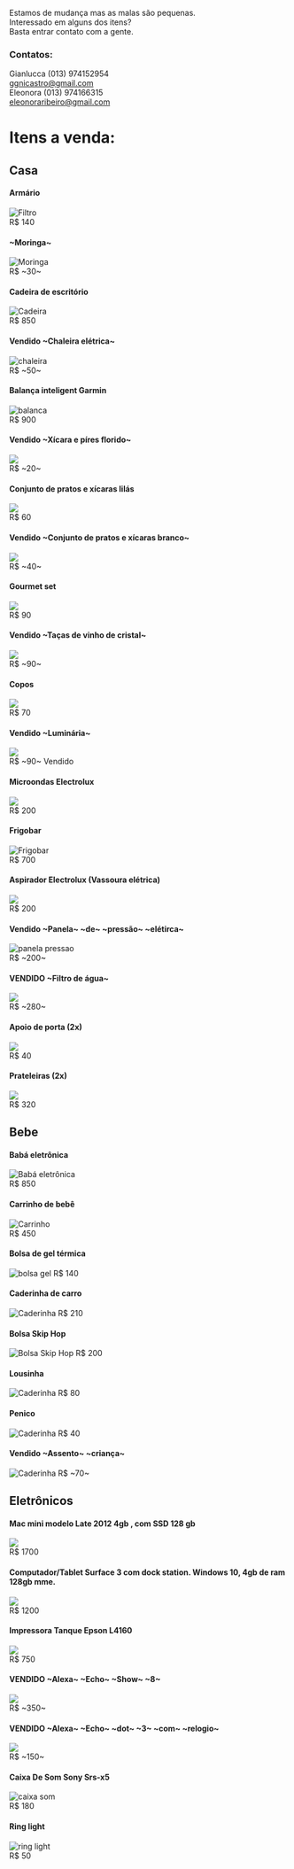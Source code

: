 Estamos de mudança mas as malas são pequenas.  
Interessado em alguns dos itens?  
Basta entrar contato com a gente.  
### Contatos:
Gianlucca (013) 974152954  
ggnicastro@gmail.com  
Eleonora  (013) 974166315  
eleonoraribeiro@gmail.com  

# Itens a venda:

## Casa

#### Armário
![Filtro](./armario.jpeg)  
R$ 140  

#### ~Moringa~
![Moringa](./Moringa.jpeg)  
R$ ~30~  

#### Cadeira de escritório 
![Cadeira](./Cadeira.jpeg)  
R$ 850  

#### Vendido ~Chaleira elétrica~  
![chaleira](./Chaleira.jpeg)  
R$ ~50~  


#### Balança inteligent Garmin 
![balanca](./Balanca_inteligente.jpeg)  
R$ 900  

#### Vendido ~Xícara e píres florido~
![](./Louca.jpeg)  
R$ ~20~  

#### Conjunto de pratos e xícaras lilás  
![](./Louca_3.jpeg)  
R$ 60  

#### Vendido ~Conjunto de pratos e xícaras branco~  
![](./Louca_2.jpeg)  
R$ ~40~  

#### Gourmet set 
![](./Tacas_vinho_2.jpeg)  
R$ 90  

#### Vendido ~Taças de vinho de cristal~ 
![](./Tacas_vinho.jpeg)  
R$ ~90~  

#### Copos 
![](./Copos.JPG)  
R$ 70  

#### Vendido ~Luminária~  
![](./Luminaria.jpeg)  
R$ ~90~ Vendido  

#### Microondas  Electrolux 
![](./microondas.webp)  
R$ 200  

#### Frigobar 
![Frigobar](./FrigoBar.jpeg)  
R$ 700  

####  Aspirador Electrolux (Vassoura elétrica)
![](./Vassoura_eletrica.jpeg)  
R$ 200    


#### Vendido ~Panela~ ~de~ ~pressão~ ~elétirca~
![panela pressao](./panela_pressao.jpg)  
R$ ~200~    


#### VENDIDO ~Filtro de água~
![](./Filtro.jpeg)  
R$ ~280~    

#### Apoio de porta (2x)
![](./Apoio_porta.JPG)  
R$ 40    

#### Prateleiras (2x)
![](./Prateleiras.JPG)  
R$ 320    

## Bebe 

#### Babá eletrônica 
![Babá eletrônica](./BABA.jpg)  
R$ 850  

#### Carrinho de bebê 
![Carrinho](./Carrinho.jpeg)  
R$ 450  

#### Bolsa de gel térmica
![bolsa gel](./bolsa_gel_termica.jpeg)
R$ 140

#### Caderinha de carro
![Caderinha](./Cadeirinha_bebe.jpeg)
R$ 210

#### Bolsa Skip Hop
![Bolsa Skip Hop](./Bolsa_bebe.jpg)
R$ 200

#### Lousinha
![Caderinha](./Lousa.JPG)
R$ 80

#### Penico
![Caderinha](./Pinico.JPG)
R$ 40

#### Vendido ~Assento~ ~criança~ 
![Caderinha](./assento.JPG)
R$ ~70~

## Eletrônicos

####  Mac mini modelo Late 2012 4gb , com SSD 128 gb 
![](./macmini.jpeg)  
R$ 1700  

####  Computador/Tablet Surface 3 com dock station. Windows 10, 4gb de ram 128gb mme.
![](./surface-3.jpg)  
R$ 1200  

####  Impressora Tanque Epson L4160
![](./impressora.jpeg)  
R$ 750  

####  VENDIDO ~Alexa~ ~Echo~ ~Show~ ~8~
![](./echo_show8.jpg)  
R$ ~350~ 

####  VENDIDO ~Alexa~ ~Echo~ ~dot~ ~3~ ~com~ ~relogio~ 
![](./echo_dot3.jpg)  
R$ ~150~    

#### Caixa De Som Sony Srs-x5  
![caixa som](./caixa_som.jpeg)  
R$ 180

#### Ring light
![ring light](./ring_light.jpeg)  
R$ 50


